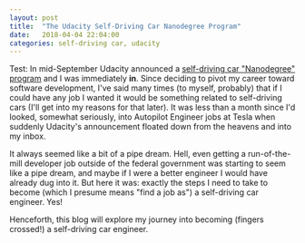 ```yaml
---
layout: post
title:  "The Udacity Self-Driving Car Nanodegree Program"
date:   2018-04-04 22:04:00
categories: self-driving car, udacity
---
```

Test: In mid-September Udacity announced a [self-driving car "Nanodegree" program](http://www.udacity.com/drive) and I was immediately **in**. Since deciding to pivot my career toward software development, I've said many times (to myself, probably) that if I could have any job I wanted it would be something related to self-driving cars (I'll get into my reasons for that later). It was less than a month since I'd looked, somewhat seriously, into Autopilot Engineer jobs at Tesla when suddenly Udacity's announcement floated down from the heavens and into my inbox.

It always seemed like a bit of a pipe dream. Hell, even getting a run-of-the-mill developer job outside of the federal government was starting to seem like a pipe dream, and maybe if I were a better engineer I would have already dug into it. But here it was: exactly the steps I need to take to become (which I presume means "find a job as") a self-driving car engineer. Yes!

Henceforth, this blog will explore my journey into becoming (fingers crossed!) a self-driving car engineer.
